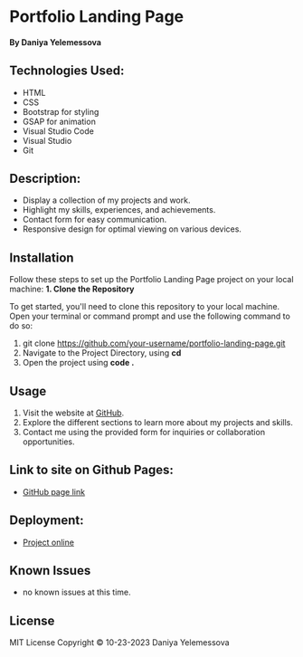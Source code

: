 # Portfolio Landing Page

#### By Daniya Yelemessova

## Technologies Used:

- HTML
- CSS
- Bootstrap for styling
- GSAP for animation
- Visual Studio Code
- Visual Studio
- Git

## Description:

- Display a collection of my projects and work.
- Highlight my skills, experiences, and achievements.
- Contact form for easy communication.
- Responsive design for optimal viewing on various devices.

## Installation

Follow these steps to set up the Portfolio Landing Page project on your local machine:
**1. Clone the Repository**

To get started, you'll need to clone this repository to your local machine. Open your terminal or command prompt and use the following command to do so:
1. git clone https://github.com/your-username/portfolio-landing-page.git
2. Navigate to the Project Directory, using **cd**
3. Open the project using **code .**


## Usage

1. Visit the website at [GitHub](https://github.com/DaniyaYelemessova/Portfolio.git).
2. Explore the different sections to learn more about my projects and skills.
3. Contact me using the provided form for inquiries or collaboration opportunities.

## Link to site on Github Pages:

- [GitHub page link](https://github.com/DaniyaYelemessova/Portfolio.git)

## Deployment:

- [Project online](https://daniyayelemessova.github.io/Portfolio/)

## Known Issues

- no known issues at this time.

## License

MIT License
Copyright © 10-23-2023 Daniya Yelemessova
